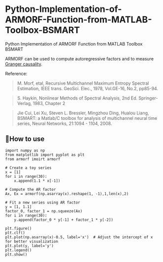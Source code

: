 # Python-Implementation-of-ARMORF-Function-from-MATLAB-Toolbox-BSMART
Python Implementation of ARMORF Function from MATLAB Toolbox BSMART

ARMORF can be used to compute autoregressive factors and to measure [Granger causality](https://en.wikipedia.org/wiki/Granger_causality).

Reference: 
>M. Morf, etal, Recursive Multichannel Maximum Entropy Spectral Estimation, IEEE trans. GeoSci. Elec., 1978, Vol.GE-16, No.2, pp85-94.
            
>S. Haykin, Nonlinear Methods of Spectral Analysis, 2nd Ed. Springer-Verlag, 1983, Chapter 2
            
>Jie Cui, Lei Xu, Steven L. Bressler, Mingzhou Ding, Hualou Liang, BSMART: a Matlab/C toolbox for analysis of multichannel neural time series, Neural Networks, 21:1094 - 1104, 2008.
## :unicorn:How to use
```
import numpy as np
from matplotlib import pyplot as plt
from armorf imoirt armorf

# Create a toy series
x = [1]   
for i in range(30):
    x.append(1.1 * x[-1])

# Compute the AR factor
Ax, Ex = armorf(np.asarray(x).reshape(1, -1),1,len(x),2)

# Fit a new series using AR factor
y = [1, 1.1]
factor_0, factor_1 = np.squeeze(Ax)
for i in range(30):
    y.append(factor_0 * y[-1] + factor_1 * y[-2])

plt.figure()
plt.clf()
plt.plot(np.asarray(x)-0.5, label='x')  # Adjust the intercept of x for better visualization
plt.plot(y, label='y')
plt.legend()
plt.show()
```
